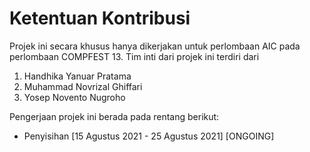 # Ketentuan Kontribusi

Projek ini secara khusus hanya dikerjakan untuk perlombaan AIC pada perlombaan COMPFEST 13. 
Tim inti dari projek ini terdiri dari

1. Handhika Yanuar Pratama
2. Muhammad Novrizal Ghiffari    
3. Yosep Novento Nugroho

Pengerjaan projek ini berada pada rentang berikut:
    
* Penyisihan [15 Agustus 2021 - 25 Agustus 2021] [ONGOING]
